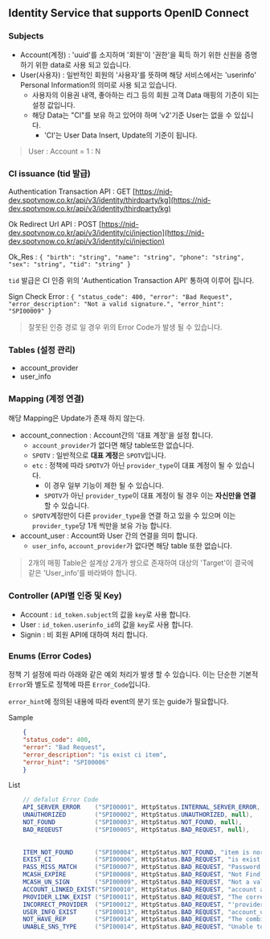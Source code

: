 ## Identity Service that supports OpenID Connect

### Subjects

- Account(계정) : 'uuid'를 소지하며 '회원'이 '권한'을 획득 하기 위한 신원을 증명 하기 위한 data로 사용 되고 있습니다.
- User(사용자) : 일반적인 회원의 '사용자'를 뜻하며 해당 서비스에서는 'userinfo' Personal Information의 의미로 사용 되고 있습니다.
    - 사용자의 이용권 내역, 좋아하는 리그 등의 회원 고객 Data 매핑의 기준이 되는 설정 값입니다.
    - 해당 Data는 "CI"를 보유 하고 있어야 하며 'v2'기준 User는 없을 수 있십니다.
        - 'CI'는 User Data Insert, Update의 기준이 됩니다.

> User : Account = 1 : N

### CI issuance (tid 발급)

Authentication Transaction API : GET [https://nid-dev.spotvnow.co.kr/api/v3/identity/thirdparty/kg](https://nid-dev.spotvnow.co.kr/api/v3/identity/thirdparty/kg)

Ok Redirect Url API : POST [https://nid-dev.spotvnow.co.kr/api/v3/identity/ci/injection](https://nid-dev.spotvnow.co.kr/api/v3/identity/ci/injection)

Ok\_Res : `{ "birth": "string", "name": "string", "phone": "string", "sex": "string", "tid": "string" }`

`tid` 발급은 CI 인증 위의 'Authentication Transaction API' 통하여 이루어 집니다.

Sign Check Error : `{ "status_code": 400, "error": "Bad Request", "error_description": "Not a valid signature.", "error_hint": "SPI00009" }`

> 잘못된 인증 경로 일 경우 위의 Error Code가 발생 될 수 있습니다.

### Tables (설정 관리)

- account\_provider
- user\_info

### Mapping (계정 연결)

해당 Mapping은 Update가 존재 하지 않는다.

- account\_connection : Account간의 '대표 계정'을 설정 합니다.
    - `account_provider`가 없다면 해당 table또한 없습니다.
    - `SPOTV` : 일반적으로 **대표 계정**은 `SPOTV`입니다.
    - `etc` : 정책에 따라 `SPOTV`가 아닌 `provider_type`이 대표 계정이 될 수 있습니다.
        - 이 경우 일부 기능이 제한 될 수 있습니다.
        - `SPOTV`가 아닌 `provider_type`이 대표 계정이 될 경우 이는 **자신만을 연결** 할 수 있습니다.
    - `SPOTV`계정만이 다른 `provider_type`을 연결 하고 있을 수 있으며 이는 `provider_type`당 1개 씩만을 보유 가능 합니다.
- account\_user : Account와 User 간의 연결을 의미 합니다.
    - `user_info`, `account_provider`가 없다면 해당 table 또한 없습니다.

> 2개의 매핑 Table은 설계상 2개가 쌍으로 존재하여 대상의 'Target'이 결국에 같은 'User\_info'를 바라봐야 합니다.

### Controller (API별 인증 및 Key)

- Account : `id_token.subject`의 값을 `key`로 사용 합니다.
- User : `id_token.userinfo_id`의 값을 `key`로 사용 합니다.
- Signin : 비 회원 API에 대하여 처리 합니다.

### Enums (Error Codes)

정책 기 설정에 따라 아래와 같은 예외 처리가 발생 할 수 있습니다. 이는 단순한 기본적 `Error`와 별도로 정책에 따른 `Error_Code`입니다.

`error_hint`에 정의된 내용에 따라 event의 분기 또는 guide가 필요합니다.

Sample

```json
    {
    "status_code": 400,
    "error": "Bad Request",
    "error_description": "is exist ci item",
    "error_hint": "SPI00006"
    }
```

List

```java
    // defalut Error Code
    API_SERVER_ERROR    ("SPI00001", HttpStatus.INTERNAL_SERVER_ERROR, null),
    UNAUTHORIZED        ("SPI00002", HttpStatus.UNAUTHORIZED, null),
    NOT_FOUND           ("SPI00003", HttpStatus.NOT_FOUND, null),
    BAD_REQEUST         ("SPI00005", HttpStatus.BAD_REQUEST, null),
            
            
    ITEM_NOT_FOUND      ("SPI00004", HttpStatus.NOT_FOUND, "item is nor found"),
    EXIST_CI            ("SPI00006", HttpStatus.BAD_REQUEST, "is exist ci item"),
    PASS_MISS_MATCH     ("SPI00007", HttpStatus.BAD_REQUEST, "Password miss matches"),
    MCASH_EXPIRE        ("SPI00008", HttpStatus.BAD_REQUEST, "Not Find Trace ID"),
    MCASH_UN_SIGN       ("SPI00009", HttpStatus.BAD_REQUEST, "Not a valid signature."),
    ACCOUNT_LINKED_EXIST("SPI00010", HttpStatus.BAD_REQUEST, "account already has an account linked to it."),
    PROVIDER_LINK_EXIST ("SPI00011", HttpStatus.BAD_REQUEST, "The corresponding Provider Type is already connected to the representative account."),
    INCORRECT_PROVIDER  ("SPI00012", HttpStatus.BAD_REQUEST, "'provider type' is incorrect."),
    USER_INFO_EXIST     ("SPI00013", HttpStatus.BAD_REQUEST, "account_user is exists"),
    NOT_HAVE_REP        ("SPI00014", HttpStatus.BAD_REQUEST, "The combined account does not have a representative account type \"SPOTV\"."),
    UNABLE_SNS_TYPE     ("SPI00014", HttpStatus.BAD_REQUEST, "Unable to connect \"provider_type\".");
```